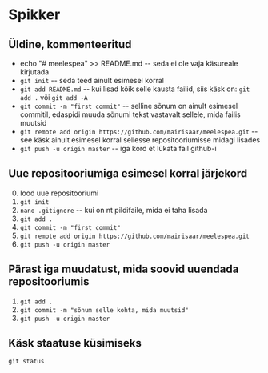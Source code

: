 # Spikker

## Üldine, kommenteeritud

- echo "# meelespea" >> README.md -- seda ei ole vaja käsureale kirjutada
- ```git init``` -- seda teed ainult esimesel korral
- ```git add README.md``` -- kui lisad kõik selle kausta failid, siis käsk on: ```git add .``` või ```git add -A```
- ```git commit -m "first commit"``` -- selline sõnum on ainult esimesel commitil, edaspidi muuda sõnumi tekst vastavalt sellele, mida failis muutsid
- ```git remote add origin https://github.com/mairisaar/meelespea.git``` -- see käsk ainult esimesel korral sellesse repositooriumisse midagi lisades
- ```git push -u origin master``` -- iga kord et lükata fail github-i

## Uue repositooriumiga esimesel korral järjekord

0. lood uue repositooriumi 
1. ```git init```
2. ```nano .gitignore``` -- kui on nt pildifaile, mida ei taha lisada
3. ```git add .```
4. ```git commit -m "first commit"```
5. ```git remote add origin https://github.com/mairisaar/meelespea.git```
6. ```git push -u origin master```

## Pärast iga muudatust, mida soovid uuendada repositooriumis

1. ```git add .```
2. ```git commit -m "sõnum selle kohta, mida muutsid"```
3. ```git push -u origin master```

## Käsk staatuse küsimiseks

```git status```